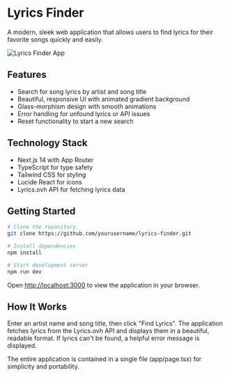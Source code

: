 # Lyrics Finder

A modern, sleek web application that allows users to find lyrics for their favorite songs quickly and easily.

![Lyrics Finder App](https://cdn.pixabay.com/photo/2023/02/08/00/36/music-7775443_1280.png)

## Features

- Search for song lyrics by artist and song title
- Beautiful, responsive UI with animated gradient background
- Glass-morphism design with smooth animations
- Error handling for unfound lyrics or API issues
- Reset functionality to start a new search

## Technology Stack

- Next.js 14 with App Router
- TypeScript for type safety
- Tailwind CSS for styling
- Lucide React for icons
- Lyrics.ovh API for fetching lyrics data

## Getting Started

```bash
# Clone the repository
git clone https://github.com/yourusername/lyrics-finder.git

# Install dependencies
npm install

# Start development server
npm run dev
```

Open [http://localhost:3000](http://localhost:3000) to view the application in your browser.

## How It Works

Enter an artist name and song title, then click "Find Lyrics". The application fetches lyrics from the Lyrics.ovh API and displays them in a beautiful, readable format. If lyrics can't be found, a helpful error message is displayed.

The entire application is contained in a single file (app/page.tsx) for simplicity and portability.

